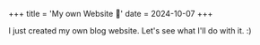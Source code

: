 +++
title = 'My own Website 🎉'
date = 2024-10-07
+++

I just created my own blog website. Let's see what I'll do with it. :)